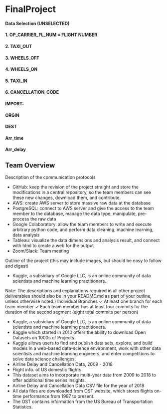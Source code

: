 # FinalProject 
#### Data Selection (UNSELECTED)
#### 1.	OP_CARRIER_FL_NUM = FLIGHT NUMBER
#### 2.	TAXI_OUT
#### 3.	WHEELS_OFF
#### 4.	WHEELS_ON
#### 5.	TAXI_IN
#### 6.	CANCELLATION_CODE


#### IMPORT:
#### ORGIN
#### DEST
#### Arr_time
#### Arr_delay


## Team Overview

Description of the communication protocols
- GitHub: keep the revision of the project straight and store the modifications in a central repository, so the team members can see these new changes, download them, and contribute.
- AWS: create AWS server to store massive raw data at the database
- PostgreSQL: connect to AWS server and give the access to the team member to the database, manage the data type, manipulate, pre-process the raw data
- Google Colaboratory: allow the team members to write and execute arbitrary python code, and perform data cleaning, machine learning, data analysis
- Tableau: visualize the data dimensions and analysis result, and connect with html to create a web for the output
- Zoom/Slack: Team meeting

Outline of the project (this may include images, but should be easy to follow and digest)
- Kaggle, a subsidiary of Google LLC, is an online community of data scientists and machine learning practitioners.

Note: The descriptions and explanations required in all other project deliverables should also be in your README.md as part of your outline, unless otherwise noted.)
Individual Branches
✓ At least one branch for each team member
✓ Each team member has at least four commits
for the duration of the second segment (eight
total commits per person)


- Kaggle, a subsidiary of Google LLC, is an online community of data scientists and machine learning practitioners.
- Kaggle which started in 2010 offers the ability to download Open Datasets on 1000s of Projects.
- Kaggle allows users to find and publish data sets, explore, and build models in a web-based data-science environment, work with other data scientists and machine learning engineers, and enter competitions to solve data science challenges.
- Airline Delay and Cancellation Data, 2009 - 2018
- Flight info. of US domestic flights
- This dataset aims to incorporate multi-year data from 2009 to 2018 to offer additional time series insights.
- Airline Delay and Cancellation Data CSV file for the year of 2018
- All data files are downloaded from OST website, which stores flights on-time performance from 1987 to present.
- The OST contains information from the US Bureau of Transportation Statistics.
